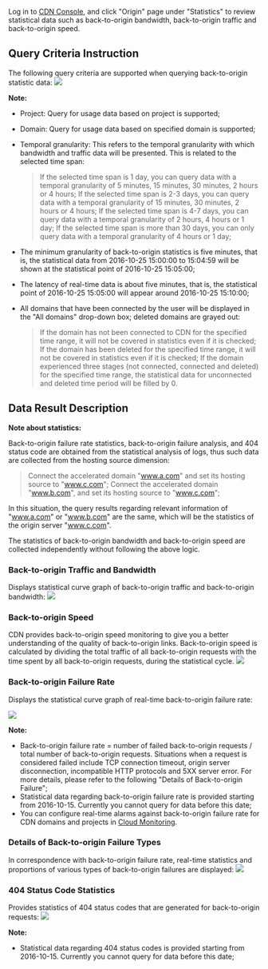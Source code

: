 Log in to [CDN Console](https://console.cloud.tencent.com/cdn), and click "Origin" page under "Statistics" to review statistical data such as back-to-origin bandwidth, back-to-origin traffic and back-to-origin speed.

## Query Criteria Instruction
The following query criteria are supported when querying back-to-origin statistic data:
![](https://mc.qcloudimg.com/static/img/c40e3e69331742bd187f7f394ebab739/1.png)

**Note:**

+ Project: Query for usage data based on project is supported;

+ Domain: Query for usage data based on specified domain is supported;

+ Temporal granularity: This refers to the temporal granularity with which bandwidth and traffic data will be presented. This is related to the selected time span:
  > If the selected time span is 1 day, you can query data with a temporal granularity of 5 minutes, 15 minutes, 30 minutes, 2 hours or 4 hours;
  > If the selected time span is 2-3 days, you can query data with a temporal granularity of 15 minutes, 30 minutes, 2 hours or 4 hours;
  > If the selected time span is 4-7 days, you can query data with a temporal granularity of 2 hours, 4 hours or 1 day;
  > If the selected time span is more than 30 days, you can only query data with a temporal granularity of 4 hours or 1 day;

+ The minimum granularity of back-to-origin statistics is five minutes, that is, the statistical data from 2016-10-25 15:00:00 to 15:04:59 will be shown at the statistical point of 2016-10-25 15:05:00;
+ The latency of real-time data is about five minutes, that is, the statistical point of 2016-10-25 15:05:00 will appear around 2016-10-25 15:10:00;

+ All domains that have been connected by the user will be displayed in the "All domains" drop-down box; deleted domains are grayed out:
  > If the domain has not been connected to CDN for the specified time range, it will not be covered in statistics even if it is checked;
  > If the domain has been deleted for the specified time range, it will not be covered in statistics even if it is checked;
  > If the domain experienced three stages (not connected, connected and deleted) for the specified time range, the statistical data for unconnected and deleted time period will be filled by 0.

## Data Result Description
**Note about statistics:**

Back-to-origin failure rate statistics, back-to-origin failure analysis, and 404 status code are obtained from the statistical analysis of logs, thus such data are collected from the hosting source dimension:

> Connect the accelerated domain "www.a.com"  and set its hosting source to "www.c.com";
> Connect the accelerated domain "www.b.com", and set its hosting source to "www.c.com";

In this situation, the query results regarding relevant information of "www.a.com" or "www.b.com" are the same, which will be the statistics of the origin server "www.c.com".

The statistics of back-to-origin bandwidth and back-to-origin speed are collected independently without following the above logic.
### Back-to-origin Traffic and Bandwidth
Displays statistical curve graph of back-to-origin traffic and back-to-origin bandwidth:
![](https://mc.qcloudimg.com/static/img/08ba22338ee731ec7d036f30c5000c86/2.png)


### Back-to-origin Speed
CDN provides back-to-origin speed monitoring to give you a better understanding of the quality of back-to-origin links. Back-to-origin speed is calculated by dividing the total traffic of all back-to-origin requests with the time spent by all back-to-origin requests, during the statistical cycle.
![](https://mc.qcloudimg.com/static/img/fe77f762a89dd9130b0e8e3acf7a1dd3/3.png)

### Back-to-origin Failure Rate
Displays the statistical curve graph of real-time back-to-origin failure rate:

![](https://mc.qcloudimg.com/static/img/6c7d1031c571eb1a1a1c41a0704fbf0c/4.png)

**Note:**

+ Back-to-origin failure rate = number of failed back-to-origin requests / total number of back-to-origin requests. Situations when a request is considered failed include TCP connection timeout, origin server disconnection, incompatible HTTP protocols and 5XX server error. For more details, please refer to the following "Details of Back-to-origin Failure";
+ Statistical data regarding back-to-origin failure rate is provided starting from 2016-10-15. Currently you cannot query for data before this date;
+ You can configure real-time alarms against back-to-origin failure rate for CDN domains and projects in [Cloud Monitoring](https://console.cloud.tencent.com/monitor/policylist).


### Details of Back-to-origin Failure Types
In correspondence with back-to-origin failure rate, real-time statistics and proportions of various types of back-to-origin failures are displayed:
![](https://mc.qcloudimg.com/static/img/708035e68b9a3ebf948256ad190526b9/5.png)

### 404 Status Code Statistics
Provides statistics of 404 status codes that are generated for back-to-origin requests:
![](https://mc.qcloudimg.com/static/img/73500636cbce3c8368faff0d9de0f43a/6.png)

**Note:**

+ Statistical data regarding 404 status codes is provided starting from 2016-10-15. Currently you cannot query for data before this date;

  ​

